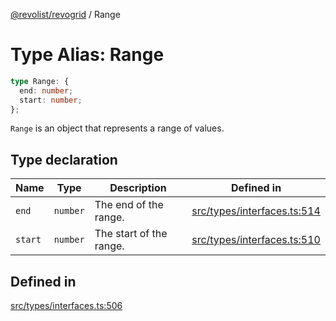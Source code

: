 [@revolist/revogrid](README.md) / Range

# Type Alias: Range

```ts
type Range: {
  end: number;
  start: number;
};
```

`Range` is an object that represents a range of values.

## Type declaration

| Name | Type | Description | Defined in |
| ------ | ------ | ------ | ------ |
| `end` | `number` | The end of the range. | [src/types/interfaces.ts:514](https://github.com/revolist/revogrid/blob/6916c62aedeba77f36804fdc386f78e588e18412/src/types/interfaces.ts#L514) |
| `start` | `number` | The start of the range. | [src/types/interfaces.ts:510](https://github.com/revolist/revogrid/blob/6916c62aedeba77f36804fdc386f78e588e18412/src/types/interfaces.ts#L510) |

## Defined in

[src/types/interfaces.ts:506](https://github.com/revolist/revogrid/blob/6916c62aedeba77f36804fdc386f78e588e18412/src/types/interfaces.ts#L506)
